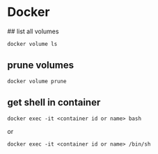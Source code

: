 # Docker

## list all volumes

`docker volume ls`

## prune volumes

`docker volume prune`

## get shell in container

`docker exec -it <container id or name> bash`

or

`docker exec -it <container id or name> /bin/sh`
